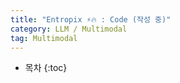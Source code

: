 ```yaml
---
title: "Entropix ⚡🔥 : Code (작성 중)"
category: LLM / Multimodal
tag: Multimodal
---
```








* 목차
{:toc}











